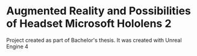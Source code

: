 # Augmented Reality and Possibilities of Headset Microsoft Hololens 2

Project created as part of Bachelor's thesis. It was created with Unreal Engine 4
